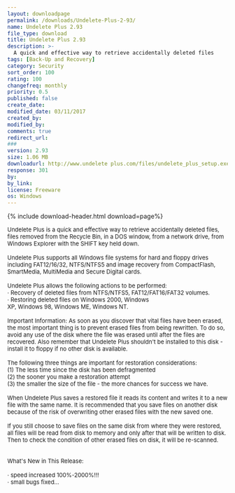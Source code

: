```yaml
---
layout: downloadpage
permalink: /downloads/Undelete-Plus-2-93/
name: Undelete Plus 2.93
file_type: download
title: Undelete Plus 2.93
description: >-
  A quick and effective way to retrieve accidentally deleted files
tags: [Back-Up and Recovery]
category: Security
sort_order: 100
rating: 100
changefreq: monthly
priority: 0.5
published: false
create_date:
modified_date: 03/11/2017
created_by:
modified_by:
comments: true
redirect_url:
###
version: 2.93
size: 1.06 MB
downloadurl: http://www.undelete plus.com/files/undelete_plus_setup.exe
response: 301
by:
by_link:
license: Freeware
os: Windows
---
```


{% include download-header.html download=page%}

<p style="fix-download-text !important">
<p><font size="2">Undelete Plus is a quick and effective way to retrieve accidentally deleted files, files removed from the Recycle Bin, in a DOS window, from a network drive, from Windows Explorer with the SHIFT key held down. <br />
<br />
Undelete Plus supports all Windows file systems for hard and floppy drives including FAT12/16/32, NTFS/NTFS5 and image recovery from CompactFlash, SmartMedia, MultiMedia and Secure Digital cards. <br />
<br />
Undelete Plus allows the following actions to be performed: <br />
· Recovery of deleted files from NTFS/NTFS5, FAT12/FAT16/FAT32 volumes. <br />
· Restoring deleted files on Windows 2000, Windows <br />
XP, Windows 98, Windows ME, Windows NT. <br />
<br />
Important Information: As soon as you discover that vital files have been erased, the most important thing is to prevent erased files from being rewritten. To do so, avoid any use of the disk where the file was erased until after the files are recovered. Also remember that Undelete Plus shouldn't be installed to this disk - install it to floppy if no other disk is available. <br />
<br />
The following three things are important for restoration considerations: <br />
(1) The less time since the disk has been defragmented <br />
(2) the sooner you make a restoration attempt <br />
(3) the smaller the size of the file - the more chances for success we have. <br />
<br />
When Undelete Plus saves a restored file it reads its content and writes it to a new file with the same name. It is recommended that you save files on another disk because of the risk of overwriting other erased files with the new saved one. <br />
<br />
If you still choose to save files on the same disk from where they were restored, all files will be read from disk to memory and only after that will be written to disk. Then to check the condition of other erased files on disk, it will be re-scanned. <br />
<br />
<br />
What's New in This Release: <br />
<br />
· speed increased 100%-2000%!!! <br />
· small bugs fixed...</font></p></p>
